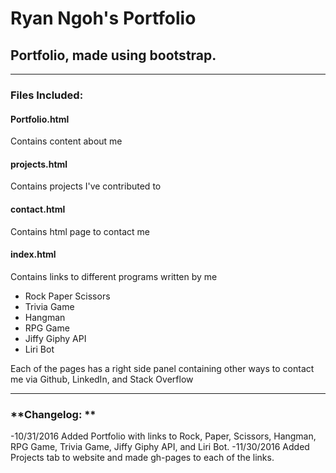 # Ryan Ngoh's Portfolio
## Portfolio, made using bootstrap.
___
### Files Included:
#### **Portfolio.html**

Contains content about me

#### **projects.html**

Contains projects I've contributed to

#### **contact.html**

Contains html page to contact me
	
#### **index.html**

Contains links to different programs written by me
+ Rock Paper Scissors
+ Trivia Game
+ Hangman
+ RPG Game
+ Jiffy Giphy API
+ Liri Bot

Each of the pages has a right side panel containing other ways to contact me via Github, LinkedIn, and Stack Overflow


___

### **Changelog: **
-10/31/2016 Added Portfolio with links to Rock, Paper, Scissors, Hangman, RPG Game, Trivia Game, Jiffy Giphy API, and Liri Bot.
-11/30/2016 Added Projects tab to website and made gh-pages to each of the links.
